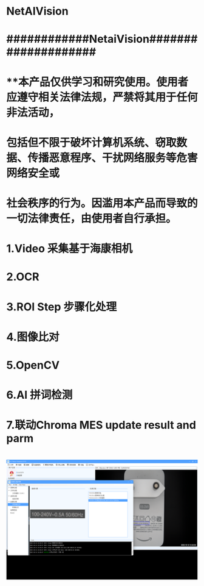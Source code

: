 # NetAIVision
#   ############NetaiVision####################
#      **本产品仅供学习和研究使用。使用者应遵守相关法律法规，严禁将其用于任何非法活动，
#  包括但不限于破坏计算机系统、窃取数据、传播恶意程序、干扰网络服务等危害网络安全或
#  社会秩序的行为。因滥用本产品而导致的一切法律责任，由使用者自行承担。
#
#  1.Video 采集基于海康相机
#  2.OCR 
#  3.ROI Step 步骤化处理
#  4.图像比对
#  5.OpenCV
#  6.AI 拼词检测
#  7.联动Chroma MES update result and parm
# ############################################
![alt text](f91c183a6f29012ce5fff04cc376193.png)